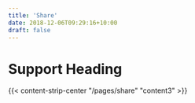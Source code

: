 ```yaml
---
title: 'Share'
date: 2018-12-06T09:29:16+10:00
draft: false
---
```


# Support Heading

{{< content-strip-center "/pages/share" "content3" >}}
